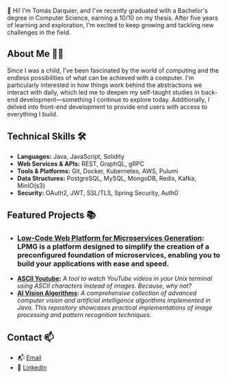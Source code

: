 👋 Hi! I'm Tomás Darquier, and I've recently graduated with a Bachelor's degree in Computer Science, earning a 10/10 on my thesis. After five years of learning and exploration, I'm excited to keep growing and tackling new challenges in the field.

## About Me 🧑‍💻
Since I was a child, I’ve been fascinated by the world of computing and the endless possibilities of what can be achieved with a computer. I'm particularly interested in how things work behind the abstractions we interact with daily, which led me to deepen my self-taught studies in back-end development—something I continue to explore today. Additionally, I delved into front-end development to provide end users with access to everything I build.

## Technical Skills 🛠️

- **Languages:** Java, JavaScript, Solidity
- **Web Services & APIs:** REST, GraphQL, gRPC
- **Tools & Platforms:** Git, Docker, Kubernetes, AWS, Pulumi
- **Data Structures:** PostgreSQL, MySQL, MongoDB, Redis, Kafka, MinIO(s3)
- **Security:** OAuth2, JWT, SSL/TLS, Spring Security, Auth0

## Featured Projects 📚
- ### **[Low-Code Web Platform for Microservices Generation](https://github.com/TomasDarquier/TFG):** LPMG is a platform designed to simplify the creation of a preconfigured foundation of microservices, enabling you to build your applications with ease and speed.
- **[ASCII Youtube](https://github.com/TomasDarquier/ascii-yt):** *A tool to watch YouTube videos in your Unix terminal using ASCII characters instead of images. Because, why not?*
- **[AI Vision Algorithms](https://github.com/TomasDarquier/ai-vision-algorithms):** *A comprehensive collection of advanced computer vision and artificial intelligence algorithms implemented in Java. This repository showcases practical implementations of image processing and pattern recognition techniques.*

## Contact 📫
- 📬 [Email](mailto:tomasdarquier@gmail.com)
- 🔗 [LinkedIn](https://www.linkedin.com/in/tomasdarquier)

